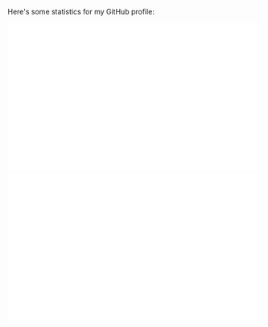 Here's some statistics for my GitHub profile:

![](https://github.com/AyliasTheCoder/AyliasTheCoder/blob/master/generated/overview.svg)
![](https://github.com/AyliasTheCoder/AyliasTheCoder/blob/master/generated/languages.svg)
